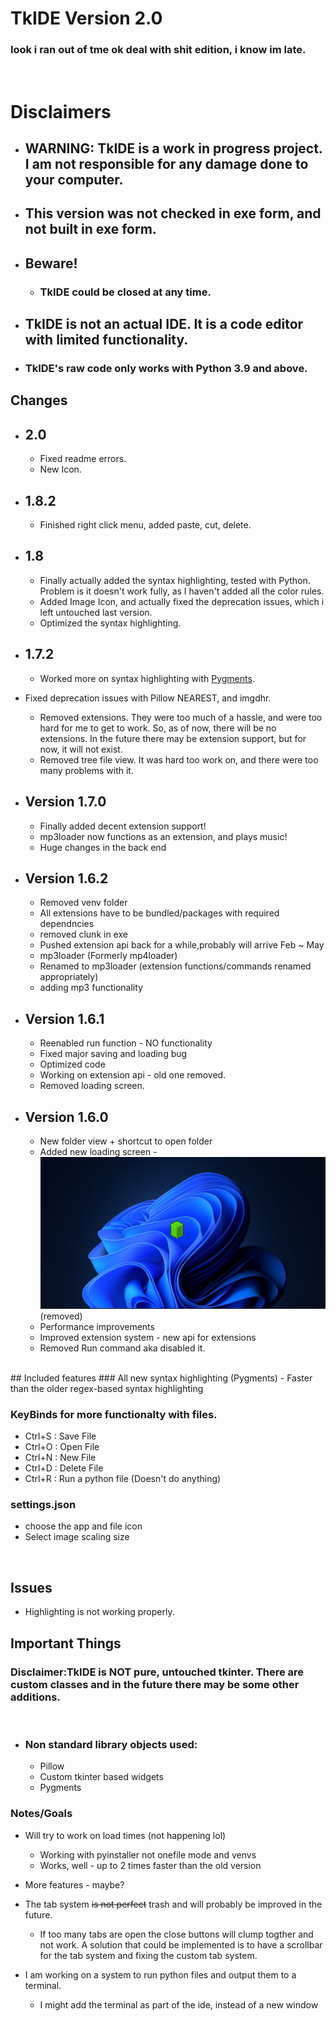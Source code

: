 # TkIDE  Version 2.0
### look i ran out of tme ok deal with shit edition, i know im late.


<br>

# Disclaimers
- ## **WARNING**: TkIDE is a work in progress project. I am not responsible for any damage done to your computer.
- ## This version was not checked in exe form, and not built in exe form.
- ## **Beware!**
  - ### **TkIDE** could be closed at any time.

- ## TkIDE is not an actual IDE. It is a code editor with limited functionality.


- ### TkIDE's raw code only works with Python 3.9 and above.


## Changes  


- ## 2.0
  - Fixed readme errors.
  - New Icon.
- ## 1.8.2
  - Finished right click menu, added paste, cut, delete.

- ## 1.8
  - Finally actually added the syntax highlighting, tested with Python. Problem is it doesn't work fully, as I haven't added all the color rules.
  - Added Image Icon, and actually fixed the deprecation issues, which i left untouched last version.
  - Optimized the syntax highlighting.


- ## 1.7.2
  - Worked more on syntax highlighting with [Pygments](https://pygments.org/).
- Fixed deprecation issues with Pillow NEAREST, and imgdhr.
  - Removed extensions. They were too much of a hassle, and were too hard for me to get to work. So, as of now, there will be no extensions. In the future there may be extension support, but for now, it will not exist.
  - Removed tree file view. It was hard too work on, and there were too many problems with it.

- ## Version 1.7.0
  - Finally added decent extension support!
  - mp3loader now functions as an extension, and plays music!
  - Huge changes in the back end


- ## Version 1.6.2
  - Removed venv folder 
  - All extensions have to be bundled/packages with required dependncies
  - removed clunk in exe
  - Pushed extension api back for a while,probably will arrive Feb ~ May
  -   mp3loader (Formerly mp4loader) 
    - Renamed to mp3loader (extension functions/commands renamed appropriately)
    - adding mp3 functionality
- ## Version 1.6.1
  - Reenabled run function - NO functionality
  - Fixed major saving and loading bug
  - Optimized code
  - Working on extension api - old one removed.
  - Removed loading screen.
- ## Version 1.6.0
  - New folder view + shortcut to open folder
  - Added new loading screen - ![Loading Screen](assets/LoadingEx.jpg) (removed)
  - Performance improvements
  - Improved extension system - new api for extensions
  - Removed Run command aka disabled it.
<br>
## Included features
### All new syntax highlighting (Pygments)
- Faster than the older regex-based syntax highlighting

### KeyBinds for more functionalty with files.
- Ctrl+S : Save File 
- Ctrl+O : Open File
- Ctrl+N : New File
- Ctrl+D : Delete File
- Ctrl+R : Run a python file (Doesn't do anything)
### settings.json
- choose the app and file icon
- Select image scaling size

<br>

## Issues
- Highlighting is not working properly. 

## Important Things

### Disclaimer:TkIDE is <b><b>NOT</b></b> pure, untouched tkinter. There are custom classes and in the future there may be some other additions.
<br>

- ### Non standard library objects used:
  - Pillow
  - Custom tkinter based widgets
  - Pygments
  

### Notes/Goals

- Will try to work on load times (not happening lol)
    - Working with pyinstaller not onefile mode and venvs
    - Works, well - up to 2 times faster than the old version

- More features - maybe?

- The tab system ~~is not perfect~~ trash and will probably be improved in the future.

    - If too many tabs are open the close buttons will clump togther and not work. A solution that could be implemented is to have a scrollbar for the tab system and fixing the custom tab system.

- I am working on a system to run python files and output them to a terminal.

  - I might add the terminal as part of the ide, instead of a new window 